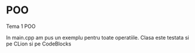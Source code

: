# POO
Tema 1 POO

In main.cpp am pus un exemplu pentru toate operatiile. Clasa este testata si pe CLion si pe CodeBlocks
